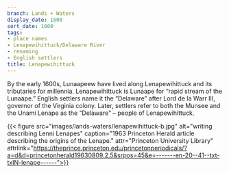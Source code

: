 ```yaml
---
branch: Lands + Waters
display_date: 1600
sort_date: 1600
tags:
- place names
- Lenapewihittuck/Delaware River
- renaming
- English settlers
title: Lenapewihittuck
---
```


By the early 1600s, Lunaapeew have lived along Lenapewihittuck and its tributaries for millennia. Lenapewihittuck is Lunaape for “rapid stream of the Lunaape.” English settlers name it the “Delaware” after Lord de la Warr III, governor of the Virginia colony. Later, settlers refer to both the Munsee and the Unami Lenape as the “Delaware" – people of Lenapewihittuck.

{{< figure src="images/lands-waters/lenapewihittuck-b.jpg" alt="writing describing Lenni Lenapes" caption="1963 Princeton Herald article describing the origins of the Lenape." attr="Princeton University Library" attrlink="https://theprince.princeton.edu/princetonperiodicals/?a=d&d=princetonherald19630809.2.5&srpos=45&e=-------en-20--41--txt-txIN-lenape------">}}

